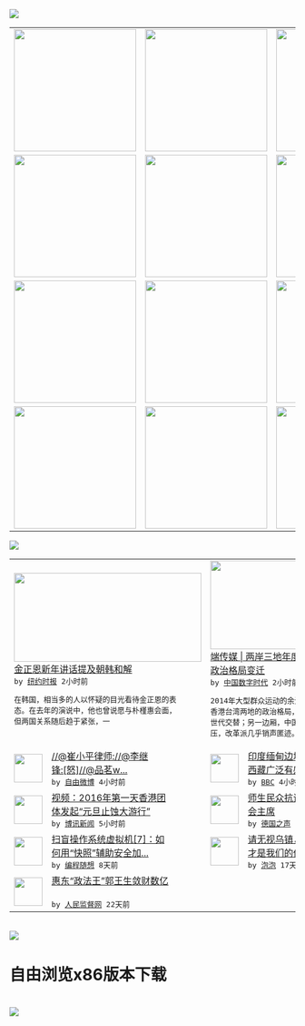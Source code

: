 

<a href="https://github.com/greatfire/z/raw/master/FreeBrowser.apk"><img src="https://raw.githubusercontent.com/greatfire/wiki/master/x/header.png" /></a><table><tr><td width="262" align="center" valign="center"><a href="https://github.com/greatfire/wiki/wiki/nyt" title="纽约时报中文网 国际纵览"><img src="https://raw.githubusercontent.com/greatfire/wiki/master/x/nyt_flag.png" width="215"/></a></td><td width="262" align="center" valign="center"><a href="https://github.com/greatfire/wiki/wiki/dw" title=""><img src="https://raw.githubusercontent.com/greatfire/wiki/master/x/dw_flag.png" width="215"/></a></td><td width="262" align="center" valign="center"><a href="https://github.com/greatfire/wiki/wiki/rmjd" title=""><img src="https://raw.githubusercontent.com/greatfire/wiki/master/x/rmjd_flag.png" width="215"/></a></td></tr><tr><td width="262" align="center" valign="center"><a href="https://github.com/paopaonetizen/website" title="泡泡 - 未经审查的互联网信息"><img src="https://raw.githubusercontent.com/greatfire/wiki/master/x/pp_flag.png" width="215"/></a></td><td width="262" align="center" valign="center"><a href="https://github.com/getlantern/mirror" title="以及自由微博和GreatFire.org官方中文论坛"><img src="https://raw.githubusercontent.com/greatfire/wiki/master/x/lantern_flag.png" width="215"/></a></td><td width="262" align="center" valign="center"><a href="https://github.com/cdtmirrors/m/" title=""><img src="https://raw.githubusercontent.com/greatfire/wiki/master/x/cdt_flag.png" width="215"/></a></td></tr><tr><td width="262" align="center" valign="center"><a href="https://github.com/program-think/blog" title="编程随想的博客"><img src="https://raw.githubusercontent.com/greatfire/wiki/master/x/pt_flag.png" width="215"/></a></td><td width="262" align="center" valign="center"><a href="https://github.com/greatfire/wiki/wiki/bbc" title=""><img src="https://raw.githubusercontent.com/greatfire/wiki/master/x/bbc_flag.png" width="215"/></a></td><td width="262" align="center" valign="center"><a href="https://github.com/freeweibo/s" title="自由微博 - 匿名和不受屏蔽的新浪微博搜索"><img src="https://raw.githubusercontent.com/greatfire/wiki/master/x/fw_flag.png" width="215"/></a></td></tr><tr><td width="262" align="center" valign="center"><a href="https://github.com/greatfire/wiki/wiki/google" title=""><img src="https://raw.githubusercontent.com/greatfire/wiki/master/x/google_flag.png" width="215"/></a></td><td width="262" align="center" valign="center"><a href="https://github.com/bxnews/boxun" title=""><img src="https://raw.githubusercontent.com/greatfire/wiki/master/x/bx_flag.png" width="215"/></a></td><td width="262" align="center" valign="center"><a href="https://github.com/greatfire/wiki/wiki/open-source" title="欢迎访问GreatFire.org开发者项目网站"><img src="https://raw.githubusercontent.com/greatfire/wiki/master/x/open-source_flag.png" width="215"/></a></td></tr></table><img src="https://raw.githubusercontent.com/greatfire/wiki/master/x/newsfeed text.png" /><table cols="4"><tr><td colspan="2" width="380"><a href="https://d3qlz4p8smvoli.cloudfront.net/asia-pacific/20160104/c04northkorea/"><img src="http://static01.nyt.com/images/2016/01/02/world/02NorthKorea-web/02NorthKorea-web-articleLarge.jpg" width="330" height="156"/></a></br><a href="https://d3qlz4p8smvoli.cloudfront.net/asia-pacific/20160104/c04northkorea/">金正恩新年讲话提及朝韩和解</a></br><kbd> by <a href="http://m.cn.nytimes.com/">纽约时报</a> 2小时前 </kbd></br><pre>在韩国，相当多的人以怀疑的目光看待金正恩的表<br/>态。在去年的演说中，他也曾说愿与朴槿惠会面，<br/>但两国关系随后趋于紧张，一</pre></td><td colspan="2" width="380"><a href="http://feedproxy.google.com/~r/chinadigitaltimes/OEcc/~3/u8xjgzfqwyA/"><img src="http://chinadigitaltimes.net/chinese/files/2016/01/Screen-Shot-2016-01-03-at-%E4%B8%8B%E5%8D%887.18.55.png" width="330" height="156"/></a></br><a href="http://feedproxy.google.com/~r/chinadigitaltimes/OEcc/~3/u8xjgzfqwyA/">端传媒 | 两岸三地年度观察：公民社会与<br/>政治格局变迁</a></br><kbd> by <a href="http://chinadigitaltimes.net/chinese/">中国数字时代</a> 2小时前 </kbd></br><pre>2014年大型群众运动的余波影响到2015年<br/>香港台湾两地的政治格局，民间新势力崛起，政党<br/>世代交替；另一边厢，中国公民社会却备受官方打<br/>压，改革派几乎销声匿迹。20...</pre></td></tr><tr><td><img src="https://raw.githubusercontent.com/greatfire/wiki/master/x/fw_logo.png" width="50" height="50"/></td><td width="280"><a href="https://freeweibo.com/weibo/3927490580203271">//@崔小平律师://@李继<br/>锋:[怒]//@品茗w...</a></br><kbd> by <a href="https://freeweibo.com/">自由微博</a> 4小时前 </kbd></td><td><img src="https://raw.githubusercontent.com/greatfire/wiki/master/x/bbc_logo.png" width="50" height="50"/></td><td width="280"><a href="http://www.bbc.com/zhongwen/simp/world/2016/01/160104_india_quake">印度缅甸边境6.8级地震中国<br/>西藏广泛有感</a></br><kbd> by <a href="http://www.bbc.co.uk/zhongwen/simp">BBC</a> 4小时前 </kbd></td></tr><tr><td><img src="http://www.boxun.com/news/images/2016/01/201601040819taiwan1.jpg" width="50" height="50"/></td><td width="280"><a href="http://www.boxun.com/news/gb/taiwan/2016/01/201601040819.shtml">视频：2016年第一天香港团<br/>体发起“元旦止蚀大游行”</a></br><kbd> by <a href="http://www.boxun.com">博讯新闻</a> 5小时前 </kbd></td><td><img src="http://www.dw.com/image/0,,18956394_302,00.jpg" width="50" height="50"/></td><td width="280"><a href="http://dw.com/p/1HXPz?maca=chi-GK-text-greatfire-all-chinese-15625-xml-mrss">师生民众抗议李国章任港大校委<br/>会主席</a></br><kbd> by <a href="http://dw.de">德国之声</a> 1天前 </kbd></td></tr><tr><td><img src="http://lh4.googleusercontent.com/Uh2a4j8Qpt7M7Ghh3Sc5--4uug3ax5C9y9IkNfPp676ylq-PrzKqsjnEMZQJLgJWI6RmVKlscB923dou0EoXbXGBF-Y5s1toY1X7r8nAcA7fvml4r6B9S78YloA" width="50" height="50"/></td><td width="280"><a href="http://feedproxy.google.com/~r/programthink/~3/7yMP5T5J3II/system-vm-7.html">扫盲操作系统虚拟机[7]：如<br/>何用“快照”辅助安全加...</a></br><kbd> by <a href="http://program-think.blogspot.com">编程随想</a> 8天前 </kbd></td><td><img src="https://raw.githubusercontent.com/greatfire/wiki/master/x/pp_logo.png" width="50" height="50"/></td><td width="280"><a href="https://pao-pao.net/article/653">请无视乌镇，Internet<br/>才是我们的价值</a></br><kbd> by <a href="https://pao-pao.net">泡泡</a> 17天前 </kbd></td></tr><tr><td><img src="http://www.rmjdw.com/uploads/151213/3-151213135J1423.jpg" width="50" height="50"/></td><td width="280"><a href="http://www.rmjdw.com//tebiebaodao/20151213/15247.html">惠东“政法王”郭王生敛财数亿<br/> </a></br><kbd> by <a href="http://www.rmjdw.com/">人民监督网</a> 22天前 </kbd></td></table></br><a href="https://github.com/greatfire/z/raw/master/FreeBrowser.apk"><img src="https://raw.githubusercontent.com/greatfire/wiki/master/x/download app.png" /></a><h1>自由浏览x86版本下载<h1><a href="https://github.com/greatfire/z/raw/master/FreeBrowser-x86.apk"><img src="https://raw.githubusercontent.com/greatfire/images/master/fb86.qr.png" /></a>